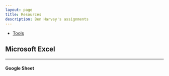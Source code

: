 ```yaml
---
layout: page
title: Resources
description: Ben Harvey's assignments
---
```


<div class="navbar">
    <div class="navbar-inner">
        <ul class="nav">
            <li><a href="#Tools">Tools</a></li>
        </ul>
    </div>
</div>


## <a name=" Microsoft Excel"></a>Microsoft Excel
#### <a name="VBM"></a>

---

#### <a name="Google Sheet "></a>Google Sheet 
#### <a name="Google Script"></a>


